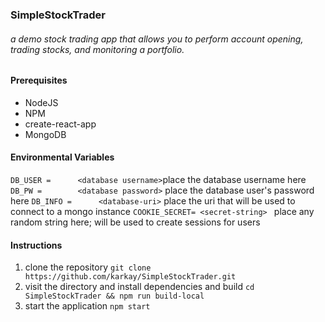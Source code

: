 ### SimpleStockTrader
###### a demo stock trading app that allows you to perform account opening, trading stocks, and monitoring a portfolio.


#### Prerequisites
- NodeJS
- NPM
- create-react-app
- MongoDB

#### Environmental Variables
`DB_USER =      <database username>`place the database username here
`DB_PW =        <database password>` place the database user's password here
`DB_INFO =      <database-uri>` place the uri that will be used to connect to a mongo instance
`COOKIE_SECRET= <secret-string> ` place any random string here; will be used to create sessions for users

#### Instructions
1. clone the repository
`git clone https://github.com/karkay/SimpleStockTrader.git`
2.  visit the directory and install dependencies and build
`cd SimpleStockTrader && npm run build-local`
3. start the application
`npm start`
